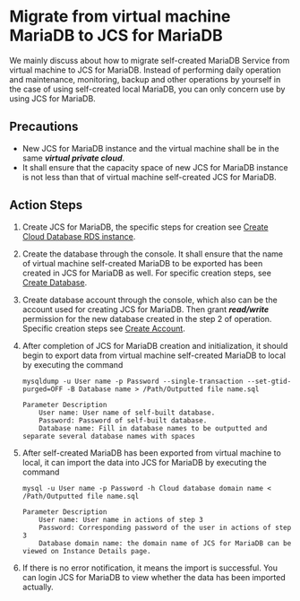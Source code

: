 # Migrate from virtual machine MariaDB to JCS for MariaDB 
We mainly discuss about how to migrate self-created MariaDB Service from virtual machine to JCS for MariaDB. Instead of performing daily operation and maintenance, monitoring, backup and other operations by yourself in the case of using self-created local MariaDB, you can only concern use by using JCS for MariaDB.

## Precautions
* New JCS for MariaDB instance and the virtual machine shall be in the same ***virtual private cloud***.
* It shall ensure that the capacity space of new JCS for MariaDB instance is not less than that of virtual machine self-created JCS for MariaDB.

## Action Steps
1. Create JCS for MariaDB, the specific steps for creation see [Create Cloud Database RDS instance](../../../Operation-Guide/Instance/Create-Instance.md).
2. Create the database through the console. It shall ensure that the name of virtual machine self-created MariaDB to be exported has been created in JCS for MariaDB as well. For specific creation steps, see [Create Database](../../../Operation-Guide/Database-Management/Create-Database.md).
3. Create database account through the console, which also can be the account used for creating JCS for MariaDB. Then grant ***read/write*** permission for the new database created in the step 2 of operation. Specific creation steps see [Create Account](../../../Operation-Guide/Account/Create-Account.md).
4. After completion of JCS for MariaDB creation and initialization, it should begin to export data from virtual machine self-created MariaDB to local by executing the command

    ```
    mysqldump -u User name -p Password --single-transaction --set-gtid-purged=OFF -B Database name > /Path/Outputted file name.sql

    Parameter Description
        User name: User name of self-built database.
        Password: Password of self-built database.
        Database name: Fill in database names to be outputted and separate several database names with spaces
    ```

5. After self-created MariaDB has been exported from virtual machine to local, it can import the data into JCS for MariaDB by executing the command

    ```
    mysql -u User name -p Password -h Cloud database domain name < /Path/Outputted file name.sql

    Parameter Description
        User name: User name in actions of step 3
        Password: Corresponding password of the user in actions of step 3
        Database domain name: the domain name of JCS for MariaDB can be viewed on Instance Details page.
    ```
    
6. If there is no error notification, it means the import is successful. You can login JCS for MariaDB to view whether the data has been imported actually.
